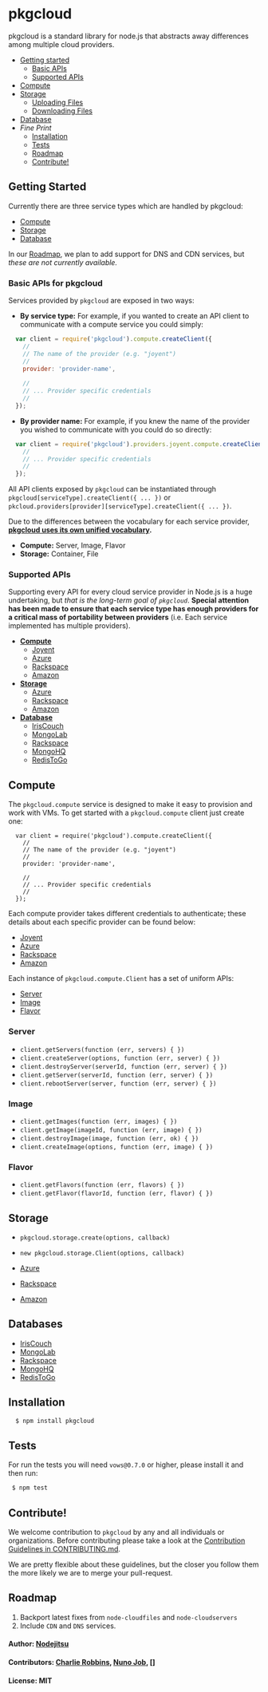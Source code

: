 # pkgcloud 

pkgcloud is a standard library for node.js that abstracts away differences among multiple cloud providers.

* [Getting started](#getting-started)
  * [Basic APIs](#basic-apis)
  * [Supported APIs](#supported-apis)
* [Compute](#compute)
* [Storage](#storage)
  * [Uploading Files](#uploading)
  * [Downloading Files](#downloading)
* [Database](#database)
* _Fine Print_
  * [Installation](#installation)
  * [Tests](#tests)
  * [Roadmap](#roadmap)
  * [Contribute!](#contributing)

<a name="getting-started"></a>
## Getting Started

Currently there are three service types which are handled by pkgcloud:

* [Compute](#compute)
* [Storage](#storage)
* [Database](#database)

In our [Roadmap](#roadmap), we plan to add support for DNS and CDN services, but _these are not currently available._ 

<a name="basic-apis"></a>
### Basic APIs for pkgcloud

Services provided by `pkgcloud` are exposed in two ways:

* **By service type:** For example, if you wanted to create an API client to communicate with a compute service you could simply:

``` js 
  var client = require('pkgcloud').compute.createClient({
    //
    // The name of the provider (e.g. "joyent")
    //
    provider: 'provider-name',
    
    //
    // ... Provider specific credentials
    //
  });
```

* **By provider name:** For example, if you knew the name of the provider you wished to communicate with you could do so directly:

``` js
  var client = require('pkgcloud').providers.joyent.compute.createClient({
    //
    // ... Provider specific credentials
    //
  });
```

All API clients exposed by `pkgcloud` can be instantiated through `pkgcloud[serviceType].createClient({ ... })` or `pkcloud.providers[provider][serviceType].createClient({ ... })`.

Due to the differences between the vocabulary for each service provider, **[pkgcloud uses its own unified vocabulary](https://github.com/nodejitsu/pkgcloud/blob/master/docs/vocabulary.md).** 

* **Compute:** Server, Image, Flavor
* **Storage:** Container, File

<a name="supported-apis"></a>
### Supported APIs

Supporting every API for every cloud service provider in Node.js is a huge undertaking, but _that is the long-term goal of `pkgcloud`_. **Special attention has been made to ensure that each service type has enough providers for a critical mass of portability between providers** (i.e. Each service implemented has multiple providers).

* **[Compute](#compute)**
  * [Joyent](https://github.com/nodejitsu/pkgcloud/blob/master/docs/providers/joyent.md#compute)
  * [Azure](https://github.com/nodejitsu/pkgcloud/blob/master/docs/providers/azure.md#compute)
  * [Rackspace](https://github.com/nodejitsu/pkgcloud/blob/master/docs/providers/rackspace.md#compute)
  * [Amazon](https://github.com/nodejitsu/pkgcloud/blob/master/docs/providers/amazon.md#compute)
* **[Storage](#storage)**
  * [Azure](https://github.com/nodejitsu/pkgcloud/blob/master/docs/providers/azure.md#storage)
  * [Rackspace](https://github.com/nodejitsu/pkgcloud/blob/master/docs/providers/rackspace.md#storage)
  * [Amazon](https://github.com/nodejitsu/pkgcloud/blob/master/docs/providers/amazon.md#storage)
* **[Database](#database)**
  * [IrisCouch](https://github.com/nodejitsu/pkgcloud/blob/master/docs/providers/iriscouch.md)
  * [MongoLab](https://github.com/nodejitsu/pkgcloud/blob/master/docs/providers/mongolab.md)
  * [Rackspace](https://github.com/nodejitsu/pkgcloud/blob/master/docs/providers/rackspace.md#database)
  * [MongoHQ](https://github.com/nodejitsu/pkgcloud/blob/master/docs/providers/mongohq.md)
  * [RedisToGo](https://github.com/nodejitsu/pkgcloud/blob/master/docs/providers/redistogo.md)
  

<a name="compute"></a>
## Compute

The `pkgcloud.compute` service is designed to make it easy to provision and work with VMs. To get started with a `pkgcloud.compute` client just create one:

```
  var client = require('pkgcloud').compute.createClient({
    //
    // The name of the provider (e.g. "joyent")
    //
    provider: 'provider-name',
  
    //
    // ... Provider specific credentials
    //
  });
```

Each compute provider takes different credentials to authenticate; these details about each specific provider can be found below:

* [Joyent](https://github.com/nodejitsu/pkgcloud/blob/master/docs/providers/joyent.md#compute)
* [Azure](https://github.com/nodejitsu/pkgcloud/blob/master/docs/providers/azure.md#compute)
* [Rackspace](https://github.com/nodejitsu/pkgcloud/blob/master/docs/providers/rackspace.md#compute)
* [Amazon](https://github.com/nodejitsu/pkgcloud/blob/master/docs/providers/amazon.md#compute)

Each instance of `pkgcloud.compute.Client` has a set of uniform APIs:

* [Server](#server)
* [Image](#image)
* [Flavor](#flavor)

<a name="server"></a>
### Server
* `client.getServers(function (err, servers) { })`
* `client.createServer(options, function (err, server) { })`
* `client.destroyServer(serverId, function (err, server) { })`
* `client.getServer(serverId, function (err, server) { })`
* `client.rebootServer(server, function (err, server) { })`

<a name="image"></a>
### Image
* `client.getImages(function (err, images) { })`
* `client.getImage(imageId, function (err, image) { })`
* `client.destroyImage(image, function (err, ok) { })`
* `client.createImage(options, function (err, image) { })`

<a name="flavor"></a>
### Flavor
* `client.getFlavors(function (err, flavors) { })`
* `client.getFlavor(flavorId, function (err, flavor) { })`

<a name="storage"></a>
## Storage

* `pkgcloud.storage.create(options, callback)`
* `new pkgcloud.storage.Client(options, callback)`


* [Azure](https://github.com/nodejitsu/pkgcloud/blob/master/docs/providers/azure.md#storage)
* [Rackspace](https://github.com/nodejitsu/pkgcloud/blob/master/docs/providers/rackspace.md#storage)
* [Amazon](https://github.com/nodejitsu/pkgcloud/blob/master/docs/providers/amazon.md#storage)

<a name="database"></a>
## Databases

* [IrisCouch](https://github.com/nodejitsu/pkgcloud/blob/master/docs/providers/iriscouch.md)
* [MongoLab](https://github.com/nodejitsu/pkgcloud/blob/master/docs/providers/mongolab.md)
* [Rackspace](https://github.com/nodejitsu/pkgcloud/blob/master/docs/providers/rackspace.md#database)
* [MongoHQ](https://github.com/nodejitsu/pkgcloud/blob/master/docs/providers/mongohq.md)
* [RedisToGo](https://github.com/nodejitsu/pkgcloud/blob/master/docs/providers/redistogo.md)


<a name="installation"></a>
## Installation

``` bash
  $ npm install pkgcloud
```

<a name="tests"></a>
## Tests
For run the tests you will need `vows@0.7.0` or higher, please install it and then run:

``` bash
 $ npm test
```

<a name="contributing"></a>
## Contribute!
We welcome contribution to `pkgcloud` by any and all individuals or organizations. Before contributing please take a look at the [Contribution Guidelines in CONTRIBUTING.md](https://github.com/nodejitsu/pkgcloud/blob/master/CONTRIBUTING.md).

We are pretty flexible about these guidelines, but the closer you follow them the more likely we are to merge your pull-request.

<a name="roadmap"></a>
## Roadmap

1. Backport latest fixes from `node-cloudfiles` and `node-cloudservers`
2. Include `CDN` and `DNS` services.


#### Author: [Nodejitsu](http://nodejitsu.com)
#### Contributors: [Charlie Robbins](https://github.com/indexzero), [Nuno Job](https://github.com/dscape), []
#### License: MIT
